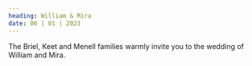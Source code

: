 ```yaml
---
heading: William & Mira
date: 06 | 01 | 2023
---
```


The Briel, Keet and Menell families warmly invite you to the wedding of William and Mira.
